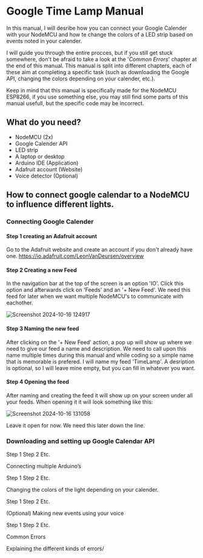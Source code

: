 # Google Time Lamp Manual

In this manual, I will desribe how you can connect your Google Calender with your NodeMCU and how te change the colors of a LED strip based on events noted in your calender. 

I will guide you through the entire procces, but if you still get stuck somewhere, don't be afraid to take a look at the '*Common Errors*' chapter at the end of this manual. This manual is split into different chapters, each of these aim at completing a specific task (such as downloading the Google API, changing the colors depending on your calender, etc.).

Keep in mind that this manual is specifically made for the NodeMCU ESP8266, if you use something else, you may still find some parts of this manual usefull, but the specific code may be incorrect.



## What do you need?

- NodeMCU (2x)
- Google Calender API
- LED strip
- A laptop or desktop
- Arduino IDE (Application)
- Adafruit account (Website)
- Voice detector (Optional)



## How to connect google calendar to a NodeMCU to influence different lights.

### Connecting Google Calender

#### Step 1 creating an Adafruit account
Go to the Adafruit website and create an account if you don't already have one.
https://io.adafruit.com/LeonVanDeursen/overview

#### Step 2 Creating a new Feed
In the navigation bar at the top of the screen is an option 'IO'. Click this option and afterwards click on 'Feeds' and an '+ New Feed'. We need this feed for later when we want multiple NodeMCU's to communicate with eachother. 

![Screenshot 2024-10-16 124917](https://github.com/user-attachments/assets/6028ef8a-03b6-4267-a507-4e276d24969d)

#### Step 3 Naming the new feed
After clicking on the '+ New Feed' action, a pop up will show up where we need to give our feed a name and description. We need to call upon this name multiple times during this manual and while coding so a simple name that is memorable is prefered. I will name my feed 'TimeLamp'. A desription is optional, so I will leave mine empty, but you can fill in whatever you want.

#### Step 4 Opening the feed
After naming and creating the feed it will show up on your screen under all your feeds. When opening it it will look something like this:

![Screenshot 2024-10-16 131058](https://github.com/user-attachments/assets/31e26092-a0de-49f7-9f6f-3d3bc3411ba3)

Leave it open for now. We need this later down the line.


### Downloading and setting up Google Calendar API

Step 1
Step 2
Etc.

Connecting multiple Arduino’s

Step 1
Step 2
Etc.

Changing the colors of the light depending on your calender.

Step 1
Step 2
Etc.

(Optional) Making new events using your voice

Step 1
Step 2
Etc.




Common Errors


Explaining the different kinds of errors/
